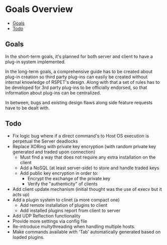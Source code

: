 # Goals Overview

* [Goals](#goals)
* [Todo](#todo)

## Goals

In the short-term goals, it's planned for both server and client to have a
plug-in system implemented.

In the long-term goals, a comprehensive guide has to be created about plug-in
creation so third party plug-ins can easily be created without internal knowledge
of RSPET's design. Along with that a set of rules has to be developed for 3rd
party plug-ins to be officially endorsed, so that information about plug-ins can
be centralized.

In between, bugs and existing design flaws along side feature requests have to be
dealt with.

## Todo

* Fix logic bug where if a direct command's to Host OS execution is perpetual the Server deadlocks
* Replace XORing with private key encryption (with random private key generated and traded upon connection)
    * Must find a way that does not require any extra installation on the client
    * Add a NoSQL (at least server-side) to store and handle traded keys
    * Add public key encryption in order to:
        * Encrypt the exchange of the private key
        * Verify the "authenticity" of clients
* Add client update mechanism (initial thought was the use of execv but it acts up)
* Add a plugin system to clinet (a more compact one)
    * Add remote installation of plugins to client
    * Add installed plugins report from client to server
* Add UDP Reflection functionality
* Provide more settings via config file
* Re-introduce multythreading when handling multiple hosts.
* Make commands available with 'Tab' automatically generated based on loaded plugins.
